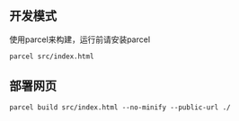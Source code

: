 ## 开发模式
使用parcel来构建，运行前请安装parcel
```
parcel src/index.html
```

## 部署网页

```
parcel build src/index.html --no-minify --public-url ./
```
